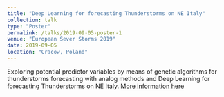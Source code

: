 ```yaml
---
title: "Deep Learning for forecasting Thunderstorms on NE Italy"
collection: talk
type: "Poster"
permalink: /talks/2019-09-05-poster-1
venue: "European Sever Storms 2019"
date: 2019-09-05
location: "Cracow, Poland"
---
```


Exploring potential predictor variables by means of genetic algorithms for thunderstorms forecasting with analog methods and Deep Learning for forecasting Thunderstorms on NE Italy. [More information here](https://meetingorganizer.copernicus.org/ECSS2019/posters/34661)